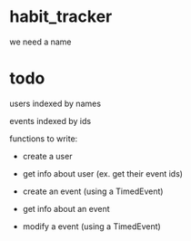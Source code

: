 # habit_tracker

we need a name

# todo

users indexed by names

events indexed by ids

functions to write:

* create a user

* get info about user (ex. get their event ids)

* create an event (using a TimedEvent)

* get info about an event

* modify a event (using a TimedEvent)

